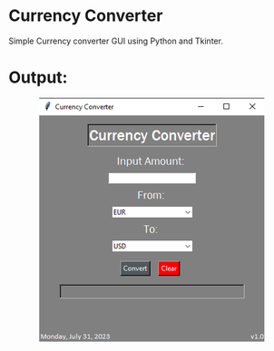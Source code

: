 # Currency Converter
Simple Currency converter GUI using Python and Tkinter.
<br>
<h1>Output:</h1>
<img src="Currency_Converter_Output.png" style="display: block; margin-right: auto; margin-left: auto;">

